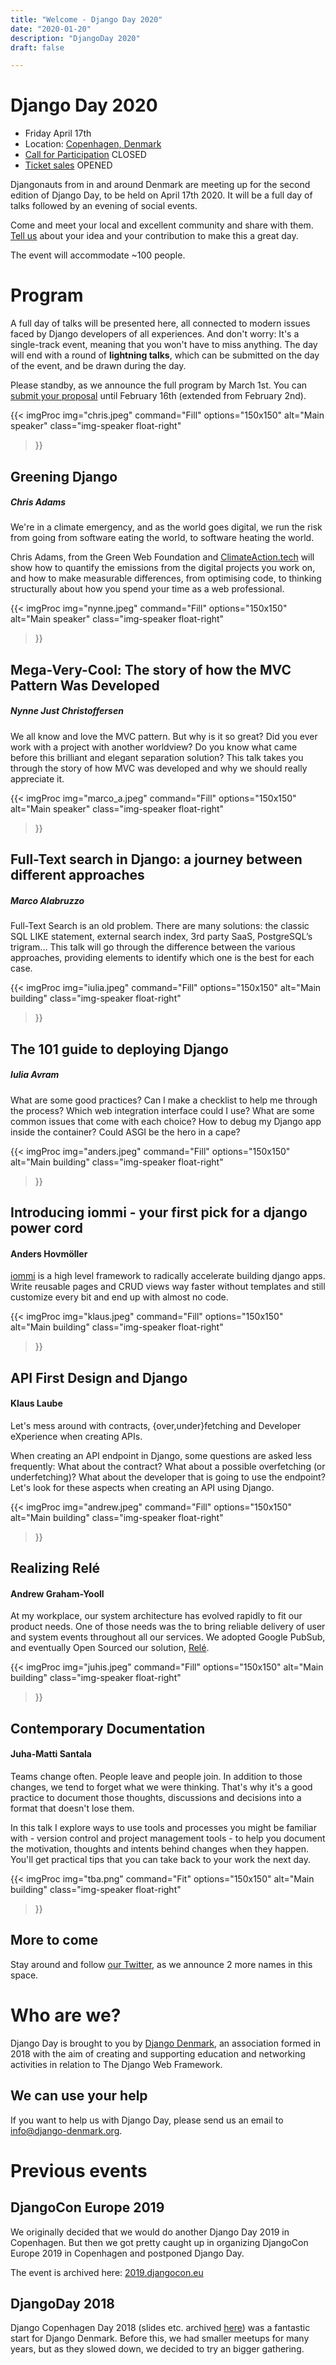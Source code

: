 ```yaml
---
title: "Welcome - Django Day 2020"
date: "2020-01-20"
description: "DjangoDay 2020"
draft: false

---
```


# Django Day 2020

* Friday April 17th
* Location: [Copenhagen, Denmark](/venue/)
* [Call for Participation](/cfp/) <span class="badge badge-pill badge-warning">CLOSED</span>
* [Ticket sales](/tickets/) <span class="badge badge-pill badge-success">OPENED</span>

Djangonauts from in and around Denmark are meeting up for the second edition of
Django Day, to be held on April 17th 2020. It will be a full day of talks
followed by an evening of social events.

Come and meet your local and excellent community and share with them.
[Tell us](/cfp/) about your idea and your contribution to make this a great day.

The event will accommodate ~100 people.

# Program

A full day of talks will be presented here, all connected to modern issues faced
by Django developers of all experiences. And don't worry: It's a single-track
event, meaning that you won't have to miss anything. The day will end
with a round of **lightning talks**, which can be submitted on the day of the event,
and be drawn during the day.

Please standby, as we announce the full program by March 1st. You can
[submit your proposal](/cfp/) until February 16th (extended from February 2nd).


{{< imgProc 
img="chris.jpeg" 
command="Fill" 
options="150x150" 
alt="Main speaker" 
class="img-speaker float-right" 
>}}

## Greening Django

##### Chris Adams

We're in a climate emergency, and as the world goes digital, we run the risk
from going from software eating the world, to software heating the world.

Chris Adams, from the Green Web Foundation and [ClimateAction.tech](https://climateaction.tech/) will show how
to quantify the emissions from the digital projects you work on, and how to make
measurable differences, from optimising code, to thinking structurally about how
you spend your time as a web professional.

<div style="clear: both"></div>

{{< imgProc 
img="nynne.jpeg" 
command="Fill" 
options="150x150" 
alt="Main speaker" 
class="img-speaker float-right" 
>}}

## Mega-Very-Cool: The story of how the MVC Pattern Was Developed

##### Nynne Just Christoffersen

We all know and love the MVC pattern. But why is it so great? Did you ever work
with a project with another worldview? Do you know what came before this
brilliant and elegant separation solution? This talk takes you through the story
of how MVC was developed and why we should really appreciate it.

<div style="clear: both"></div>

{{< imgProc 
img="marco_a.jpeg" 
command="Fill" 
options="150x150" 
alt="Main speaker" 
class="img-speaker float-right" 
>}}

## Full-Text search in Django: a journey between different approaches

##### Marco Alabruzzo

Full-Text Search is an old problem. There are many solutions: the classic SQL LIKE
statement, external search index, 3rd party SaaS, PostgreSQL’s trigram...
This talk will go through the difference between the various approaches, providing
elements to identify which one is the best for each case.

<div style="clear: both"></div>

{{< imgProc
img="iulia.jpeg"
command="Fill"
options="150x150"
alt="Main building"
class="img-speaker float-right"
>}}

## The 101 guide to deploying Django

##### Iulia Avram

What are some good practices? Can I make a checklist to help me through the process?
Which web integration interface could I use? What are some common issues that come with each choice?
How to debug my Django app inside the container?
Could ASGI be the hero in a cape?

<div style="clear: both"></div>

{{< imgProc
img="anders.jpeg"
command="Fill"
options="150x150"
alt="Main building"
class="img-speaker float-right"
>}}


## Introducing iommi - your first pick for a django power cord

#### Anders Hovmöller

[iommi](http://iommi.rocks/) is a high level framework to radically accelerate building django apps. Write reusable pages and CRUD views way faster without templates and still customize every bit and end up with almost no code. 

<div style="clear: both"></div>

{{< imgProc
img="klaus.jpeg"
command="Fill"
options="150x150"
alt="Main building"
class="img-speaker float-right"
>}}

## API First Design and Django

#### Klaus Laube

Let's mess around with contracts, {over,under}fetching and Developer
eXperience when creating APIs.

When creating an API endpoint in Django, some questions are asked less frequently:
What about the contract? What about a possible overfetching
(or underfetching)? What about the
developer that is going to use the endpoint? Let's look for these
aspects when creating an API using Django.

<div style="clear: both"></div>

{{< imgProc
img="andrew.jpeg"
command="Fill"
options="150x150"
alt="Main building"
class="img-speaker float-right"
>}}

## Realizing Relé

#### Andrew Graham-Yooll

At my workplace, our system architecture has evolved rapidly to fit our
product needs. One of those needs was the to bring reliable delivery of
user and system events throughout all our services. We adopted Google
PubSub, and eventually Open Sourced our solution,
[Relé](https://medium.com/mercadona-tech/announcing-rel%C3%A9-c2d0540af3b9).

<div style="clear: both"></div>

{{< imgProc
img="juhis.jpeg"
command="Fill"
options="150x150"
alt="Main building"
class="img-speaker float-right"
>}}

## Contemporary Documentation

#### Juha-Matti Santala


Teams change often. People leave and people join. In addition to those changes, we tend to forget what we were thinking. That's why it's a good practice to document those thoughts, discussions and decisions into a format that doesn't lose them.

In this talk I explore ways to use tools and processes you might be familiar with - version control and project management tools - to help you document the motivation, thoughts and intents behind changes when they happen. You'll get practical tips that you can take back to your work the next day.


<div style="clear: both"></div>

{{< imgProc
img="tba.png"
command="Fit"
options="150x150"
alt="Main building"
class="img-speaker float-right"
>}}

## More to come

Stay around and follow [our Twitter](https://twitter.com/djangocph), as we announce
2 more names in this space.

<div style="clear: both"></div>


# Who are we?

Django Day is brought to you by [Django Denmark](https://www.django-denmark.org/),
an association formed in 2018 with the aim of creating and supporting education
and networking activities in relation to The Django Web Framework.

## We can use your help

If you want to help us with Django Day, please send us an email to
[info@django-denmark.org](mailto:info@django-denmark.org).

# Previous events

## DjangoCon Europe 2019

We originally decided that we would do another Django Day 2019 in Copenhagen.
But then we got pretty caught up in organizing DjangoCon Europe 2019 in
Copenhagen and postponed Django Day.

The event is archived here: [2019.djangocon.eu](https://2019.djangocon.eu)

## DjangoDay 2018

Django Copenhagen Day 2018 (slides etc. archived [here](https://2018.djangoday.dk/))
was a fantastic start for Django Denmark. Before this, we had smaller meetups
for many years, but as they slowed down, we decided to try an bigger
gathering.

